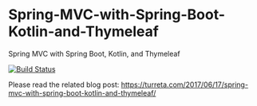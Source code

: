 # Spring-MVC-with-Spring-Boot-Kotlin-and-Thymeleaf
Spring MVC with Spring Boot, Kotlin, and Thymeleaf


[![Build Status](https://travis-ci.org/Turreta/Spring-MVC-with-Spring-Boot-Kotlin-and-Thymeleaf.svg?branch=master)](https://travis-ci.org/Turreta/Spring-MVC-with-Spring-Boot-Kotlin-and-Thymeleaf)

Please read the related blog post: https://turreta.com/2017/06/17/spring-mvc-with-spring-boot-kotlin-and-thymeleaf/
